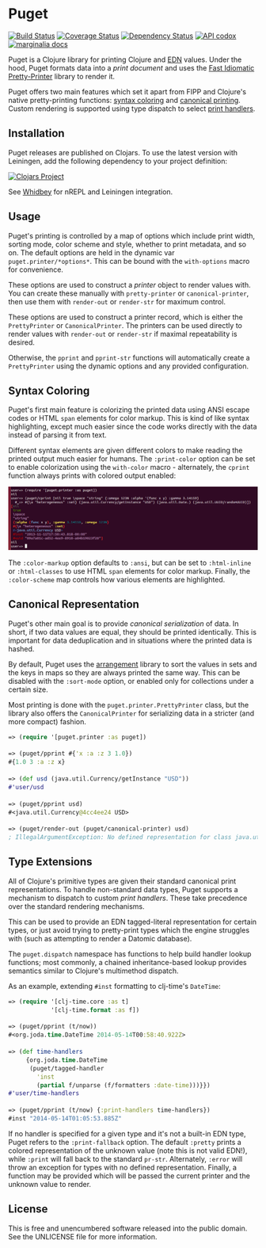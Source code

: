 Puget
=====

[![Build Status](https://travis-ci.org/greglook/puget.svg?branch=master)](https://travis-ci.org/greglook/puget)
[![Coverage Status](https://coveralls.io/repos/greglook/puget/badge.png?branch=master)](https://coveralls.io/r/greglook/puget?branch=master)
[![Dependency Status](https://www.versioneye.com/clojure/mvxcvi:puget/badge.svg)](https://www.versioneye.com/clojure/mvxcvi:puget)
[![API codox](http://b.repl.ca/v1/doc-API-blue.png)](https://greglook.github.io/puget/api/)
[![marginalia docs](http://b.repl.ca/v1/doc-marginalia-blue.png)](https://greglook.github.io/puget/marginalia/uberdoc.html)

Puget is a Clojure library for printing Clojure and
[EDN](https://github.com/edn-format/edn) values. Under the hood, Puget formats
data into a _print document_ and uses the [Fast Idiomatic
Pretty-Printer](https://github.com/brandonbloom/fipp) library to render it.

Puget offers two main features which set it apart from FIPP and Clojure's native
pretty-printing functions: [syntax coloring](#syntax-coloring) and [canonical
printing](#canonical-representation). Custom rendering is supported using type
dispatch to select [print handlers](#type-extensions).

## Installation

Puget releases are published on Clojars. To use the latest version with
Leiningen, add the following dependency to your project definition:

[![Clojars Project](http://clojars.org/mvxcvi/puget/latest-version.svg)](http://clojars.org/mvxcvi/puget)

See [Whidbey](https://github.com/greglook/whidbey) for nREPL and Leiningen integration.

## Usage

Puget's printing is controlled by a map of options which include print width,
sorting mode, color scheme and style, whether to print metadata, and so on. The
default options are held in the dynamic var `puget.printer/*options*`. This can
be bound with the `with-options` macro for convenience.

These options are used to construct a _printer_ object to render values with.
You can create these manually with `pretty-printer` or `canonical-printer`, then
use them with `render-out` or `render-str` for maximum control.

These options are used to construct a printer record, which is either the
`PrettyPrinter` or `CanonicalPrinter`. The printers can be used directly to
render values with `render-out` or `render-str` if maximal repeatability is
desired.

Otherwise, the `pprint` and `pprint-str` functions will automatically create a
`PrettyPrinter` using the dynamic options and any provided configuration.

## Syntax Coloring

Puget's first main feature is colorizing the printed data using ANSI escape
codes or HTML `span` elements for color markup. This is kind of like syntax
highlighting, except much easier since the code works directly with the data
instead of parsing it from text.

Different syntax elements are given different colors to make reading the
printed output much easier for humans. The `:print-color` option can be set to
enable colorization using the `with-color` macro - alternately, the `cprint`
function always prints with colored output enabled:

![colorization example](screenshot.png)

The `:color-markup` option defaults to `:ansi`, but can be set to `:html-inline`
or `:html-classes` to use HTML `span` elements for color markup. Finally, the
`:color-scheme` map controls how various elements are highlighted.

## Canonical Representation

Puget's other main goal is to provide _canonical serialization_ of data. In
short, if two data values are equal, they should be printed identically. This is
important for data deduplication and in situations where the printed data is
hashed.

By default, Puget uses the
[arrangement](https://github.com/greglook/clj-arrangement) library to sort the
values in sets and the keys in maps so they are always printed the same way.
This can be disabled with the `:sort-mode` option, or enabled only for
collections under a certain size.

Most printing is done with the `puget.printer.PrettyPrinter` class, but the
library also offers the `CanonicalPrinter` for serializing data in a stricter
(and more compact) fashion.

```clojure
=> (require '[puget.printer :as puget])

=> (puget/pprint #{'x :a :z 3 1.0})
#{1.0 3 :a :z x}

=> (def usd (java.util.Currency/getInstance "USD"))
#'user/usd

=> (puget/pprint usd)
#<java.util.Currency@4cc4ee24 USD>

=> (puget/render-out (puget/canonical-printer) usd)
; IllegalArgumentException: No defined representation for class java.util.Currency: USD
```

## Type Extensions

All of Clojure's primitive types are given their standard canonical print
representations. To handle non-standard data types, Puget supports a mechanism
to dispatch to custom _print handlers_. These take precedence over the standard
rendering mechanisms.

This can be used to provide an EDN tagged-literal representation for certain
types, or just avoid trying to pretty-print types which the engine struggles
with (such as attempting to render a Datomic database).

The `puget.dispatch` namespace has functions to help build handler lookup
functions; most commonly, a chained inheritance-based lookup provides semantics
similar to Clojure's multimethod dispatch.

As an example, extending `#inst` formatting to clj-time's `DateTime`:

```clojure
=> (require '[clj-time.core :as t]
            '[clj-time.format :as f])

=> (puget/pprint (t/now))
#<org.joda.time.DateTime 2014-05-14T00:58:40.922Z>

=> (def time-handlers
     {org.joda.time.DateTime
      (puget/tagged-handler
        'inst
        (partial f/unparse (f/formatters :date-time)))}})
#'user/time-handlers

=> (puget/pprint (t/now) {:print-handlers time-handlers})
#inst "2014-05-14T01:05:53.885Z"
```

If no handler is specified for a given type and it's not a built-in EDN type,
Puget refers to the `:print-fallback` option. The default `:pretty` prints a
colored representation of the unknown value (note this is not valid EDN!),
while `:print` will fall back to the standard `pr-str`. Alternately, `:error`
will throw an exception for types with no defined representation. Finally, a
function may be provided which will be passed the current printer and the
unknown value to render.

## License

This is free and unencumbered software released into the public domain.
See the UNLICENSE file for more information.
